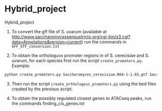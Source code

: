 # Hybrid_project
Hybrid_project


1. To convert the gff file of S. uvarum (available at http://www.saccharomycessensustricto.org/cgi-bin/s3.cgi?data=Annotations&version=current) run the commands in `GFF_GTF_conversion.txt`

2. To obtain the orthologuos promoter regions in of S. cerecisiae and S. uvarum, for each species first run the script `create_promoters.py`. 
Example:

```bash
python create_promoters.py Saccharomyces_cerevisiae.R64-1-1.93.gtf Saccharomyces_cerevisiae.R64-1-1.dna.toplevel.fa SC_promoters_1000bp.fasta > SC_promoters_1000bp.bed
```


3. Then run the script `create_orthologous_promoters.py` using the bed files created by the previous script.



4. To obtain the possibly regulated closest genes to ATACseq peaks, run the commands finding_cis_genes.txt
